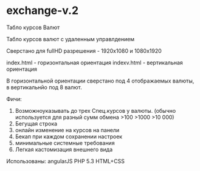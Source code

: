 # exchange-v.2
Табло курсов Валют

Табло курсов валют с удаленным управлдением 

Сверстано для fullHD разрешения - 1920x1080 и 1080x1920

index.html - горизонтальная ориентация
indexv.html - вертикальная ориентация

В горизонтальной ориентации сверстано под 4 отображаемых валюты, в вертикальнйо под 8 валют.

Фичи:
1) Возможноуказывать до трех Спец.курсов у валюты. (обычно используется для разный сумм обмена >100 >1000 >10 000)
2) Бегущая строка
3) онлайн изменение на курсов на панели
4) Бекап при каждом сохранении настроек
5) минимальные системные требования 
6) Легкая кастомизация внешнего вида

Использованы:
angularJS
PHP 5.3
HTML+CSS
